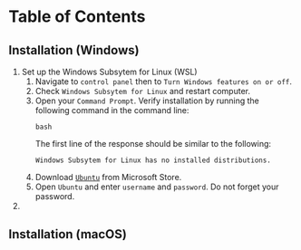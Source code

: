 # Table of Contents

## Installation (Windows)

1. Set up the Windows Subsytem for Linux (WSL)
   1. Navigate to `control panel` then to `Turn Windows features on or off`.
   2. Check `Windows Subsytem for Linux` and restart computer.
   3. Open your `Command Prompt`. Verify installation by running the following command in the command line:
      ```
      bash
      ```
      The first line of the response should be similar to the following:
      ```
      Windows Subsytem for Linux has no installed distributions.
      ```
   4. Download [`Ubuntu`](https://apps.microsoft.com/store/detail/ubuntu/9PDXGNCFSCZV) from Microsoft Store.
   5. Open `Ubuntu` and enter `username` and `password`. Do not forget your password.
1.

## Installation (macOS)
